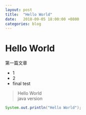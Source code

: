 ```yaml
---
layout: post
title:  "Hello World"
date:   2018-09-05 18:00:00 +0800
categories: blog
---
```


# Hello World

第一篇文章

- 1
- 2
- final test

> Hello World  
> java version

```java
System.out.println("Hello World");
```